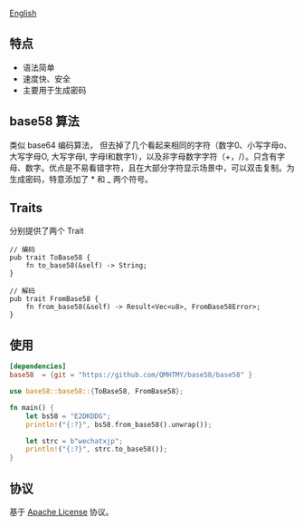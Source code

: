 [English](README.md)

## 特点

 * 语法简单
 * 速度快、安全
 * 主要用于生成密码

## base58 算法

类似 base64 编码算法， 但去掉了几个看起来相同的字符（数字0、小写字母o、大写字母O, 大写字母I, 字母l和数字1），以及非字母数字字符（+，/）。只含有字母、数字。优点是不易看错字符，且在大部分字符显示场景中，可以双击复制。为生成密码，特意添加了 * 和 _ 两个符号。

## Traits
分别提供了两个 Trait
```
// 编码
pub trait ToBase58 {
	fn to_base58(&self) -> String;
}

// 解码
pub trait FromBase58 {
	fn from_base58(&self) -> Result<Vec<u8>, FromBase58Error>;
}
```

## 使用
```toml
[dependencies]
base58  = {git = "https://github.com/QMHTMY/base58/base58" }
```

```rust
use base58::base58::{ToBase58, FromBase58};

fn main() {
    let bs58 = "E2DKDDG";
    println!("{:?}", bs58.from_base58().unwrap());

    let strc = b"wechatxjp";
    println!("{:?}", strc.to_base58());
}
```

## 协议
基于 [Apache License](LICENSE) 协议。
